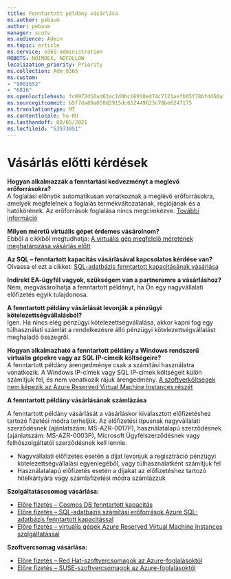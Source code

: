 ```yaml
---
title: Fenntartott példány vásárlása
ms.author: pebaum
author: pebaum
manager: scotv
ms.audience: Admin
ms.topic: article
ms.service: o365-administration
ROBOTS: NOINDEX, NOFOLLOW
localization_priority: Priority
ms.collection: Adm_O365
ms.custom:
- "9003552"
- "6816"
ms.openlocfilehash: fc8972d56ad63ac1d0bc16910ed74c7121aefb05f786fdd60a77ba89867d1741
ms.sourcegitcommit: b5f7da89a650d2915dc652449623c78be6247175
ms.translationtype: MT
ms.contentlocale: hu-HU
ms.lasthandoff: 08/05/2021
ms.locfileid: "53973051"
---
```

# <a name="questions-before-purchase"></a>Vásárlás előtti kérdések

**Hogyan alkalmazzák a fenntartási kedvezményt a meglévő erőforrásokra?**  
A foglalási előnyök automatikusan vonatkoznak a meglévő erőforrásokra, amelyek megfelelnek a foglalás termékváltozatának, régiójának és a hatókörének. Az erőforrások foglalása nincs megcímkézve. [További információ](https://docs.microsoft.com/azure/cost-management-billing/reservations/save-compute-costs-reservations?WT.mc_id=Portal-Microsoft_Azure_Support#how-reservation-discount-is-applied) 

**Milyen méretű virtuális gépet érdemes vásárolnom?**  
Ebből a cikkből megtudhatja: [A virtuális gép megfelelő méretének meghatározása vásárlás előtt](https://docs.microsoft.com/azure/virtual-machines/windows/prepay-reserved-vm-instances?toc=/azure/billing/TOC.json&WT.mc_id=Portal-Microsoft_Azure_Support#determine-the-right-vm-size-before-you-buy)

**Az SQL – fenntartott kapacitás vásárlásával kapcsolatos kérdése van?**  
Olvassa el ezt a cikket: [SQL-adatbázis fenntartott kapacitásának vásárlása](https://docs.microsoft.com/azure/sql-database/sql-database-reserved-capacity?toc=/azure/billing/TOC.json&WT.mc_id=Portal-Microsoft_Azure_Support#buy-sql-database-reserved-capacity)

**Indirekt EA-ügyfél vagyok, szükségem van a partneremre a vásárláshoz?**  
Nem, megvásárolhatja a fenntartott példányt, ha Ön egy nagyvállalati előfizetés egyik tulajdonosa.

**A fenntartott példány vásárlását levonják a pénzügyi kötelezettségvállalásból?**  
Igen. Ha nincs elég pénzügyi kötelezettségvállalása, akkor kapni fog egy túlhasználati számlát a rendelkezésre álló pénzügyi kötelezettségvállalást meghaladó összegről.

**Hogyan alkalmazható a fenntartott példány a Windows rendszerű virtuális gépekre vagy az SQL IP-címeik költségeire?**  
A fenntartott példány árengedménye csak a számítási használatra vonatkozik. A Windows IP-címek vagy SQL IP-címek költségeit külön számítjuk fel, és nem vonatkozik rájuk árengedmény. [A szoftverköltségek nem képezik az Azure Reserved Virtual Machine Instances részét](https://docs.microsoft.com/azure/billing/billing-reserved-instance-windows-software-costs?WT.mc_id=Portal-Microsoft_Azure_Support)  
      
**A fenntartott példány vásárlásának számlázása**  
      
A fenntartott példány vásárlását a vásárláskor kiválasztott előfizetéshez tartozó fizetési módra terheljük. Az előfizetési típusnak nagyvállalati szerződésnek (ajánlatszám: MS-AZR-0017P), használatalapú szerződésnek (ajánlatszám: MS-AZR-0003P), Microsoft Ügyfélszerződésnek vagy felhőszolgáltatói szerződésnek kell lennie.

-   Nagyvállalati előfizetés esetén a díjat levonjuk a regisztráció pénzügyi kötelezettségvállalási egyenlegéből, vagy túlhasználatként számítjuk fel
-   Használatalapú előfizetés esetén a díjakat az előfizetéshez tartozó hitelkártyára vagy számlafizetési módra számlázzuk

**Szolgáltatáscsomag vásárlása:**

-   [Előre fizetés – Cosmos DB fenntartott kapacitás](https://docs.microsoft.com/azure/cosmos-db/cosmos-db-reserved-capacity?WT.mc_id=Portal-Microsoft_Azure_Support)
-   [Előre fizetés – SQL-adatbázis számítási erőforrások Azure SQL-adatbázis fenntartott kapacitással](https://docs.microsoft.com/azure/sql-database/sql-database-reserved-capacity?WT.mc_id=Portal-Microsoft_Azure_Support)
-   [Előre fizetés – virtuális gépek Azure Reserved Virtual Machine Instances szolgáltatással](https://docs.microsoft.com/azure/virtual-machines/windows/prepay-reserved-vm-instances?WT.mc_id=Portal-Microsoft_Azure_Support)

**Szoftvercsomag vásárlása:**

-   [Előre fizetés – Red Hat-szoftvercsomagok az Azure-foglalásoktól](https://docs.microsoft.com/azure/virtual-machines/linux/prepay-rhel-software-charges?WT.mc_id=Portal-Microsoft_Azure_Support)
-   [Előre fizetés – SUSE-szoftvercsomagok az Azure-foglalásoktól](https://docs.microsoft.com/azure/virtual-machines/linux/prepay-suse-software-charges?WT.mc_id=Portal-Microsoft_Azure_Support)